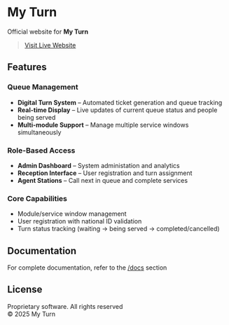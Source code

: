 # My Turn

Official website for **My Turn**

> [Visit Live Website](https://my-turn-pi.vercel.app)

## Features

### Queue Management

- **Digital Turn System** – Automated ticket generation and queue tracking
- **Real-time Display** – Live updates of current queue status and people being served
- **Multi-module Support** – Manage multiple service windows simultaneously

### Role-Based Access

- **Admin Dashboard** – System administation and analytics
- **Reception Interface** – User registration and turn assignment
- **Agent Stations** – Call next in queue and complete services

### Core Capabilities

- Module/service window management
- User registration with national ID validation
- Turn status tracking (waiting → being served → completed/cancelled)

## Documentation

For complete documentation, refer to the [/docs](https://github.com/darianmorat/my-turn/tree/main/_docs) section

## License

Proprietary software. All rights reserved  
© 2025 My Turn

